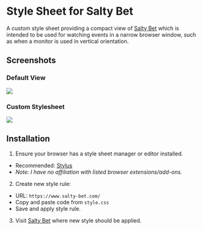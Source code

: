 # Style Sheet for Salty Bet

A custom style sheet providing a compact view of [Salty Bet](http://www.saltybet.com/) which is intended to be used for watching events in a narrow browser window, such as when a monitor is used in vertical orientation.

## Screenshots

### Default View
![](https://forge.haothitran.com/KlazHTT/style-sheet_salty-bet/raw/branch/main/assets/screenshot_default.png)

### Custom Stylesheet
![](https://forge.haothitran.com/KlazHTT/style-sheet_salty-bet/raw/branch/main/assets/screenshot_styke.png)

## Installation

1. Ensure your browser has a style sheet manager or editor installed.
  - Recommended: [Stylus](https://github.com/openstyles/stylus)
  - *Note: I have no affiliation with listed browser extensions/add-ons.*
2. Create new style rule:
  - URL: `https://www.salty-bet.com/`
  - Copy and paste code from `style.css`
  - Save and apply style rule.
3. Visit [Salty Bet](http://www.saltybet.com/) where new style should be applied.
